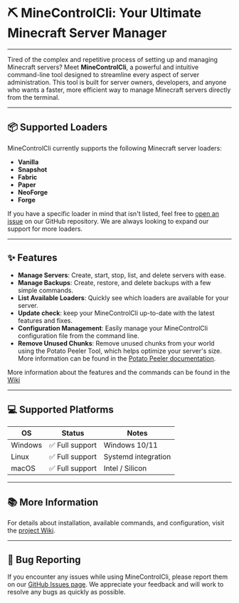 # ⛏️ MineControlCli: Your Ultimate Minecraft Server Manager

---

Tired of the complex and repetitive process of setting up and managing Minecraft servers? Meet **MineControlCli**, a
powerful and intuitive command-line tool designed to streamline every aspect of server administration.
This tool is built for server owners, developers, and anyone who wants a faster, more efficient way to manage Minecraft
servers directly from the terminal.

---

## 📦 Supported Loaders

MineControlCli currently supports the following Minecraft server loaders:

- **Vanilla**
- **Snapshot**
- **Fabric**
- **Paper**
- **NeoForge**
- **Forge**

If you have a specific loader in mind that isn't listed, feel free
to [open an issue](https://github.com/andre-carbajal/mine-control-cli/issues) on our GitHub repository. We are always
looking to expand our support for more loaders.

---

## ✨ Features

- **Manage Servers**: Create, start, stop, list, and delete servers with ease.
- **Manage Backups**: Create, restore, and delete backups with a few simple commands.
- **List Available Loaders**: Quickly see which loaders are available for your server.
- **Update check**: keep your MineControlCli up-to-date with the latest features and fixes.
- **Configuration Management**: Easily manage your MineControlCli configuration file from the command line.
- **Remove Unused Chunks**: Remove unused chunks from your world using the Potato Peeler Tool, which helps optimize your
  server's size. More information can be found in
  the [Potato Peeler documentation](https://github.com/Bottle-M/PotatoPeeler).

More information about the features and the commands can be found in
the [Wiki](https://github.com/andre-carbajal/mine-control-cli/wiki)

---

## 💻 Supported Platforms

| OS      | Status         | Notes               |
|---------|----------------|---------------------|
| Windows | ✅ Full support | Windows 10/11       |
| Linux   | ✅ Full support | Systemd integration |
| macOS   | ✅ Full support | Intel / Silicon     |

---

## 📚 More Information

For details about installation, available commands, and configuration, visit
the [project Wiki](https://github.com/andre-carbajal/mine-control-cli/wiki).

---

## 🐞 Bug Reporting

If you encounter any issues while using MineControlCli, please report them on
our [GitHub Issues page](https://github.com/andre-carbajal/mine-control-cli/issues). We appreciate your feedback and
will work to resolve any bugs as quickly as possible.